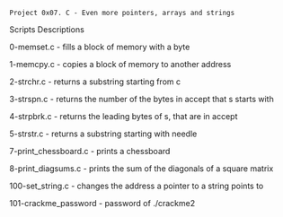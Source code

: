 
	Project 0x07. C - Even more pointers, arrays and strings

Scripts Descriptions

0-memset.c - fills a block of memory with a byte

1-memcpy.c - copies a block of memory to another address

2-strchr.c - returns a substring starting from c

3-strspn.c - returns the number of the bytes in accept that s starts with

4-strpbrk.c - returns the leading bytes of s, that are in accept

5-strstr.c - returns a substring starting with needle

7-print_chessboard.c - prints a chessboard

8-print_diagsums.c - prints the sum of the diagonals of a square matrix

100-set_string.c - changes the address a pointer to a string points to

101-crackme_password - password of ./crackme2
